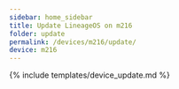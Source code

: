 ```yaml
---
sidebar: home_sidebar
title: Update LineageOS on m216
folder: update
permalink: /devices/m216/update/
device: m216
---
```

{% include templates/device_update.md %}

